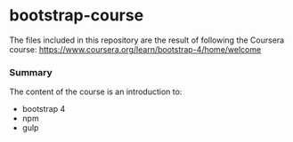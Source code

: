 # bootstrap-course
The files included in this repository are the result of following the Coursera course: https://www.coursera.org/learn/bootstrap-4/home/welcome

### Summary
The content of the course is an introduction to:
* bootstrap 4
* npm
* gulp
